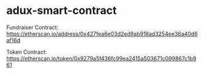 # adux-smart-contract

Fundraiser Contract: https://etherscan.io/address/0x427fea6e03d2ed9ab918ad3254ee36a40d6af16d

Token Contract: https://etherscan.io/token/0x9279a5f436fc99ea2415a503671c099867c1b961
